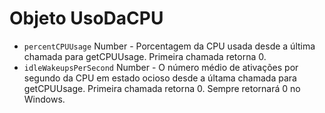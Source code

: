 # Objeto UsoDaCPU

* `percentCPUUsage` Number - Porcentagem da CPU usada desde a última chamada para getCPUUsage. Primeira chamada retorna 0.
* `idleWakeupsPerSecond` Number - O número médio de ativações por segundo da CPU em estado ocioso desde a últama chamada para getCPUUsage. Primeira chamada retorna 0. Sempre retornará 0 no Windows.
